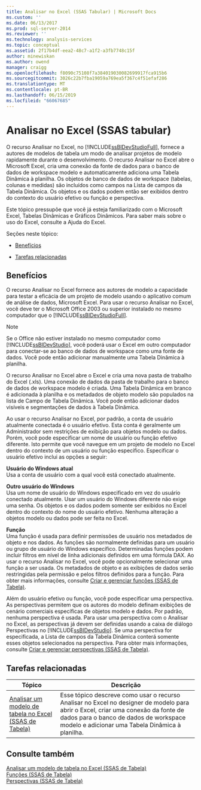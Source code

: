 ```yaml
---
title: Analisar no Excel (SSAS Tabular) | Microsoft Docs
ms.custom: ''
ms.date: 06/13/2017
ms.prod: sql-server-2014
ms.reviewer: ''
ms.technology: analysis-services
ms.topic: conceptual
ms.assetid: 2f17b4df-eea2-48c7-a1f2-a3fb7748c15f
author: minewiskan
ms.author: owend
manager: craigg
ms.openlocfilehash: f8090c75108f7a384019030082699917fca915b6
ms.sourcegitcommit: 3026c22b7fba19059a769ea5f367c4f51efaf286
ms.translationtype: MT
ms.contentlocale: pt-BR
ms.lasthandoff: 06/15/2019
ms.locfileid: "66067685"
---
```

# <a name="analyze-in-excel-ssas-tabular"></a>Analisar no Excel (SSAS tabular)
  O recurso Analisar no Excel, no [!INCLUDE[ssBIDevStudioFull](../../includes/ssbidevstudiofull-md.md)], fornece a autores de modelos de tabela um modo de analisar projetos de modelo rapidamente durante o desenvolvimento. O recurso Analisar no Excel abre o Microsoft Excel, cria uma conexão da fonte de dados para o banco de dados de workspace modelo e automaticamente adiciona uma Tabela Dinâmica à planilha. Os objetos de banco de dados de workspace (tabelas, colunas e medidas) são incluídos como campos na Lista de campos da Tabela Dinâmica. Os objetos e os dados podem então ser exibidos dentro do contexto do usuário efetivo ou função e perspectiva.  
  
 Este tópico pressupõe que você já esteja familiarizado com o Microsoft Excel, Tabelas Dinâmicas e Gráficos Dinâmicos. Para saber mais sobre o uso do Excel, consulte a Ajuda do Excel.  
  
 Seções neste tópico:  
  
-   [Benefícios](#bkmk_benefits)  
  
-   [Tarefas relacionadas](#bkmk_rt)  
  
##  <a name="bkmk_benefits"></a> Benefícios  
 O recurso Analisar no Excel fornece aos autores de modelo a capacidade para testar a eficácia de um projeto de modelo usando o aplicativo comum de análise de dados, Microsoft Excel. Para usar o recurso Analisar no Excel, você deve ter o Microsoft Office 2003 ou superior instalado no mesmo computador que o [!INCLUDE[ssBIDevStudioFull](../../includes/ssbidevstudiofull-md.md)].  
  
> [!NOTE]  
>  Se o Office não estiver instalado no mesmo computador como [!INCLUDE[ssBIDevStudio](../../includes/ssbidevstudio-md.md)], você poderá usar o Excel em outro computador para conectar-se ao banco de dados de workspace como uma fonte de dados. Você pode então adicionar manualmente uma Tabela Dinâmica à planilha.  
  
 O recurso Analisar no Excel abre o Excel e cria uma nova pasta de trabalho do Excel (.xls). Uma conexão de dados da pasta de trabalho para o banco de dados de workspace modelo é criada. Uma Tabela Dinâmica em branco é adicionada à planilha e os metadados de objeto modelo são populados na lista de Campo de Tabela Dinâmica. Você pode então adicionar dados visíveis e segmentações de dados à Tabela Dinâmica.  
  
 Ao usar o recurso Analisar no Excel, por padrão, a conta de usuário atualmente conectada é o usuário efetivo. Esta conta é geralmente um Administrador sem restrições de exibição para objetos modelo ou dados. Porém, você pode especificar um nome de usuário ou função efetivo diferente. Isto permite que você navegue em um projeto de modelo no Excel dentro do contexto de um usuário ou função específico. Especificar o usuário efetivo inclui as opções a seguir:  
  
 **Usuário do Windows atual**  
 Usa a conta de usuário com a qual você está conectado atualmente.  
  
 **Outro usuário do Windows**  
 Usa um nome de usuário do Windows especificado em vez do usuário conectado atualmente. Usar um usuário do Windows diferente não exige uma senha. Os objetos e os dados podem somente ser exibidos no Excel dentro do contexto do nome do usuário efetivo. Nenhuma alteração a objetos modelo ou dados pode ser feita no Excel.  
  
 **Função**  
 Uma função é usada para definir permissões de usuário nos metadados de objeto e nos dados. As funções são normalmente definidas para um usuário ou grupo de usuário do Windows específico. Determinadas funções podem incluir filtros em nível de linha adicionais definidos em uma fórmula DAX. Ao usar o recurso Analisar no Excel, você pode opcionalmente selecionar uma função a ser usada. Os metadados de objeto e as exibições de dados serão restringidas pela permissão e pelos filtros definidos para a função. Para obter mais informações, consulte [Criar e gerenciar funções &#40;SSAS de Tabela&#41;](roles-ssas-tabular.md).  
  
 Além do usuário efetivo ou função, você pode especificar uma perspectiva. As perspectivas permitem que os autores do modelo definam exibições de cenário comerciais específicas de objetos modelo e dados. Por padrão, nenhuma perspectiva é usada. Para usar uma perspectiva com o Analisar no Excel, as perspectivas já devem ser definidas usando a caixa de diálogo Perspectivas no [!INCLUDE[ssBIDevStudio](../../includes/ssbidevstudio-md.md)]. Se uma perspectiva for especificada, a Lista de campos da Tabela Dinâmica conterá somente esses objetos selecionados na perspectiva. Para obter mais informações, consulte [Criar e gerenciar perspectivas &#40;SSAS de Tabela&#41;](perspectives-ssas-tabular.md).  
  
##  <a name="bkmk_rt"></a> Tarefas relacionadas  
  
|**Tópico**|**Descrição**|  
|---------------|---------------------|  
|[Analisar um modelo de tabela no Excel &#40;SSAS de Tabela&#41;](analyze-a-tabular-model-in-excel-ssas-tabular.md)|Esse tópico descreve como usar o recurso Analisar no Excel no designer de modelo para abrir o Excel, criar uma conexão da fonte de dados para o banco de dados de workspace modelo e adicionar uma Tabela Dinâmica à planilha.|  
  
## <a name="see-also"></a>Consulte também  
 [Analisar um modelo de tabela no Excel &#40;SSAS de Tabela&#41;](analyze-a-tabular-model-in-excel-ssas-tabular.md)   
 [Funções &#40;SSAS de Tabela&#41;](roles-ssas-tabular.md)   
 [Perspectivas &#40;SSAS de Tabela&#41;](perspectives-ssas-tabular.md)  
  
  
